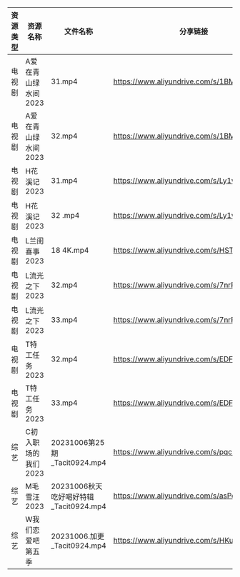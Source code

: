 | 资源类型 | 资源名称         | 文件名称                           | 分享链接                                      | 更新时间       |
| ---- | ------------ | ------------------------------ | ----------------------------------------- | ---------- |
| 电视剧  | A爱在青山绿水间2023 | 31.mp4                         | https://www.aliyundrive.com/s/1BMnsDF5h1i | 2023-10-07 |
| 电视剧  | A爱在青山绿水间2023 | 32.mp4                         | https://www.aliyundrive.com/s/1BMnsDF5h1i | 2023-10-07 |
| 电视剧  | H花溪记2023     | 31.mp4                         | https://www.aliyundrive.com/s/Ly1w9W9GHqU | 2023-10-07 |
| 电视剧  | H花溪记2023     | 32 .mp4                        | https://www.aliyundrive.com/s/Ly1w9W9GHqU | 2023-10-07 |
| 电视剧  | L兰闺喜事2023    | 18 4K.mp4                      | https://www.aliyundrive.com/s/HSTGHiG6pDw | 2023-10-07 |
| 电视剧  | L流光之下2023    | 32.mp4                         | https://www.aliyundrive.com/s/7nrF9xgieoR | 2023-10-07 |
| 电视剧  | L流光之下2023    | 33.mp4                         | https://www.aliyundrive.com/s/7nrF9xgieoR | 2023-10-07 |
| 电视剧  | T特工任务2023    | 32.mp4                         | https://www.aliyundrive.com/s/EDFPR28D3eB | 2023-10-07 |
| 电视剧  | T特工任务2023    | 33.mp4                         | https://www.aliyundrive.com/s/EDFPR28D3eB | 2023-10-07 |
| 综艺   | C初入职场的我们2023 | 20231006第25期_Tacit0924.mp4     | https://www.aliyundrive.com/s/pqc7pqfCNxC | 2023-10-07 |
| 综艺   | M毛雪汪2023     | 20231006秋天吃好喝好特辑_Tacit0924.mp4 | https://www.aliyundrive.com/s/asPqfgPRqAg | 2023-10-07 |
| 综艺   | W我们恋爱吧第五季    | 20231006.加更_Tacit0924.mp4      | https://www.aliyundrive.com/s/HKudLToehXL | 2023-10-07 |
